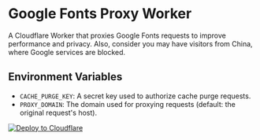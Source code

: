 # Google Fonts Proxy Worker

A Cloudflare Worker that proxies Google Fonts requests to improve performance and privacy. Also, consider you may have visitors from China, where Google services are blocked.

## Environment Variables

- `CACHE_PURGE_KEY`: A secret key used to authorize cache purge requests.
- `PROXY_DOMAIN`: The domain used for proxying requests (default: the original request's host).

[![Deploy to Cloudflare](https://deploy.workers.cloudflare.com/button)](https://deploy.workers.cloudflare.com/?url=https%3A%2F%2Fgithub.com%2Fcarolyn-sun%2Fgoogle-fonts-proxy-worker)